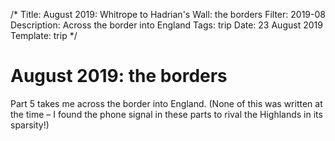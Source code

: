 /*
Title: August 2019: Whitrope to Hadrian's Wall: the borders
Filter: 2019-08
Description: Across the border into England
Tags: trip
Date: 23 August 2019
Template: trip
*/

# August 2019: the borders

Part 5 takes me across the border into England. (None of this was written at the time – I found the phone signal in these parts to rival the Highlands in its sparsity!)



